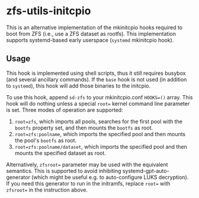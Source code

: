 # zfs-utils-initcpio

This is an alternative implementation of the mkinitcpio hooks required to boot
from ZFS (i.e., use a ZFS dataset as rootfs). This implementation supports
systemd-based early userspace (`systemd` mkinitcpio hook).

## Usage

This hook is implemented using shell scripts, thus it still requires busybox
(and several ancillary commands). If the `base` hook is not used (in addition
to `systemd`), this hook will add those binaries to the initcpio.

To use this hook, append `sd-zfs` to your mkinitcpio.conf `HOOKS=()` array.
This hook will do nothing unless a special `root=` kernel command line parameter
is set. Three modes of operation are supported:

  1. `root=zfs`, which imports all pools, searches for the first pool with
      the `bootfs` property set, and then mounts the `bootfs` as root.
  2. `root=zfs:poolname`, which imports the specified pool and then mounts
     the pool's `bootfs` as root.
  3. `root=zfs:poolname/dataset`, which imports the specified pool and then
     mounts the specified dataset as root.

Alternatively, `zfsroot=` parameter may be used with the equivalent semantics.
This is supported to avoid inhibiting systemd-gpt-auto-generator (which might
be useful e.g. to auto-configure LUKS decryption). If you need this generator
to run in the initramfs, replace `root=` with `zfsroot=` in the instruction
above.
